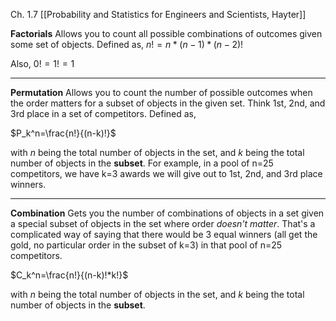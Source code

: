 Ch. 1.7 [[Probability and Statistics for Engineers and Scientists, Hayter]]

**Factorials**
Allows you to count all possible combinations of outcomes given some set of objects. Defined as,
$n!=n*(n-1)*(n-2)!$

Also,
$0!=1!=1$

---

**Permutation**
Allows you to count the number of possible outcomes when the order matters for a subset of objects in the given set. Think 1st, 2nd, and 3rd place in a set of competitors. Defined as,

$P_k^n=\frac{n!}{(n-k)!}$

with $n$ being the total number of objects in the set, and $k$ being the total number of objects in the **subset**. For example, in a pool of n=25 competitors, we have k=3 awards we will give out to 1st, 2nd, and 3rd place winners.

---

**Combination**
Gets you the number of combinations of objects in a set given a special subset of objects in the set where order *doesn't matter*. That's a complicated way of saying that there would be 3 equal winners (all get the gold, no particular order in the subset of k=3) in that pool of n=25 competitors.

$C_k^n=\frac{n!}{(n-k)!*k!}$

with $n$ being the total number of objects in the set, and $k$ being the total number of objects in the **subset**.